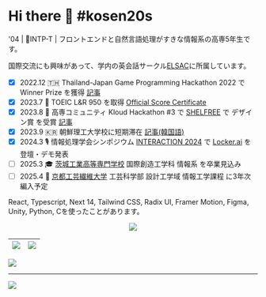 <!--
**ReoHakase/ReoHakase** is a ✨ _special_ ✨ repository because its `README.md` (this file) appears on your GitHub profile.

Here are some ideas to get you started:

- 🔭 I’m currently working on ...
- 🌱 I’m currently learning ...
- 👯 I’m looking to collaborate on ...
- 🤔 I’m looking for help with ...
- 💬 Ask me about ...
- 📫 How to reach me: ...
- 😄 Pronouns: ...
- ⚡ Fun fact: ...
-->

# Hi there 👋 \#kosen20s

'04 | 🧪INTP-T | フロントエンドと自然言語処理がすきな情報系の高専5年生です。

国際交流にも興味があって、学内の英会話サークル[ELSAC](https://elsac.club/)に所属しています。

- [x] 2022.12 🇹🇭 Thailand-Japan Game Programming Hackathon 2022 で Winner Prize を獲得 [記事](https://www.ibaraki-ct.ac.jp/info/archives/59235)
- [x] 2023.7 📝 TOEIC L&R 950 を取得 [Official Score Certificate](https://iibc.cloudcerts.jp/viewer/cert/5aJemlWBgNAqgu68NgOA5VmIbVAVQ8JR2LBEEoblz0YKCvnjZ55nXNfxjV0xvxJo)
- [x] 2023.8 🎉 高専コミュニティ Kloud Hackathon #3 で [SHELFREE](https://github.com/nitic-pbl-p4/shelfree) で デザイン賞 を受賞 [記事](https://kloud.community/news/kloud-hackathon-3) 
- [x] 2023.9 🇰🇷 朝鮮理工大学校に短期滞在 [記事(韓国語)](http://jndn.com/article.php?aid=1693879211368862007)
- [x] 2024.3 🎙️ 情報処理学会シンポジウム [INTERACTION 2024](https://www.interaction-ipsj.org/2024/) で [Locker.ai](https://github.com/nitic-pbl-p8/lockerai) を 登壇・デモ発表
- [ ] 2025.3 🎓 [茨城工業高等専門学校](https://www.ibaraki-ct.ac.jp/) 国際創造工学科 情報系 を卒業見込み
- [ ] 2025.4 🌸 [京都工芸繊維大学](https://www.kit.ac.jp/) 工芸科学部 設計工学域 情報工学課程 に3年次編入予定

React, Typescript, Next 14, Tailwind CSS, Radix UI, Framer Motion, Figma, Unity, Python, Cを使ったことがあります。

<p align="center">
  <a href="https://skillicons.dev">
    <img src="https://skillicons.dev/icons?i=c,java,python,typescript,nextjs,tailwind,elysia,prisma,postgres,git,docker,raspberrypi,arduino,unity,figma" />
  </a>
</p>

|![](https://github-readme-stats.vercel.app/api?username=ReoHakase&theme=dark&hide_border=true&include_all_commits=false&count_private=false)|![](https://github-readme-streak-stats.herokuapp.com/?user=ReoHakase&theme=dark&hide_border=true)|
| :---: | :---: |

![](https://github-profile-trophy.vercel.app/?username=ReoHakase&theme=tokyonight&no-frame=true&no-bg=true&margin-w=4)

---
[![](https://visitcount.itsvg.in/api?id=ReoHakase&icon=8&color=12)](https://visitcount.itsvg.in)

<!-- Proudly created with GPRM ( https://gprm.itsvg.in ) -->

